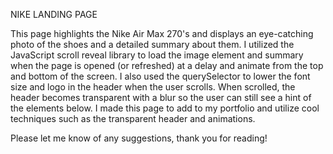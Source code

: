 NIKE LANDING PAGE

This page highlights the Nike Air Max 270's and displays an eye-catching photo of the shoes and a detailed summary about them. I utilized the JavaScript scroll reveal 
library to load the image element and summary when the page is opened (or refreshed) at a delay and animate from the top and bottom of the screen. I also used the querySelector to lower
the font size and logo in the header when the user scrolls. When scrolled, the header becomes transparent with a blur so the user can still see a hint of the elements
below. I made this page to add to my portfolio and utilize cool techniques such as the transparent header and animations. 

Please let me know of any suggestions, thank you for reading!
